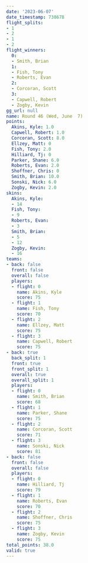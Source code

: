 ```yaml
---
date: '2023-06-07'
date_timestamp: 738678
flight_splits:
- 1
- 2
- 1
- 2
flight_winners:
  0:
  - Smith, Brian
  1:
  - Fish, Tony
  - Roberts, Evan
  2:
  - Corcoran, Scott
  3:
  - Capwell, Robert
  - Zogby, Kevin
gg_url: null
name: Round 46 (Wed, June  7)
points:
  Akins, Kyle: 1.0
  Capwell, Robert: 1.0
  Corcoran, Scott: 8.0
  Ellzey, Matt: 0
  Fish, Tony: 2.0
  Hilliard, Tj: 0
  Parker, Shane: 6.0
  Roberts, Evan: 2.0
  Shoffner, Chris: 0
  Smith, Brian: 10.0
  Sonski, Nick: 6.0
  Zogby, Kevin: 2.0
skins:
  Akins, Kyle:
  - 14
  Fish, Tony:
  - 9
  Roberts, Evan:
  - 3
  Smith, Brian:
  - 5
  - 12
  Zogby, Kevin:
  - 16
teams:
- back: false
  front: false
  overall: false
  players:
  - flight: 0
    name: Akins, Kyle
    score: 75
  - flight: 1
    name: Fish, Tony
    score: 70
  - flight: 2
    name: Ellzey, Matt
    score: 75
  - flight: 3
    name: Capwell, Robert
    score: 75
- back: true
  back_split: 1
  front: true
  front_split: 1
  overall: true
  overall_split: 1
  players:
  - flight: 0
    name: Smith, Brian
    score: 68
  - flight: 1
    name: Parker, Shane
    score: 75
  - flight: 2
    name: Corcoran, Scott
    score: 71
  - flight: 3
    name: Sonski, Nick
    score: 81
- back: false
  front: false
  overall: false
  players:
  - flight: 0
    name: Hilliard, Tj
    score: 79
  - flight: 1
    name: Roberts, Evan
    score: 70
  - flight: 2
    name: Shoffner, Chris
    score: 75
  - flight: 3
    name: Zogby, Kevin
    score: 75
total_points: 38.0
valid: true
---
```


